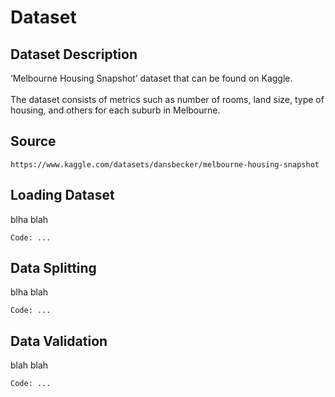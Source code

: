 # Dataset 

## Dataset Description

 ‘Melbourne Housing Snapshot’ dataset that can be found on Kaggle. 
 <br><br>The dataset consists of metrics such as number of rooms, land size, type of housing, and others for each suburb in Melbourne.

## Source

```
https://www.kaggle.com/datasets/dansbecker/melbourne-housing-snapshot
```

## Loading Dataset

blha blah

```
Code: ...
```

## Data Splitting

blha blah

```
Code: ...
```

## Data Validation 

blah blah
```
Code: ...
```
